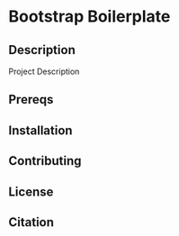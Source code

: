 # Bootstrap Boilerplate

## Description
Project Description

## Prereqs

## Installation

## Contributing

## License

## Citation
